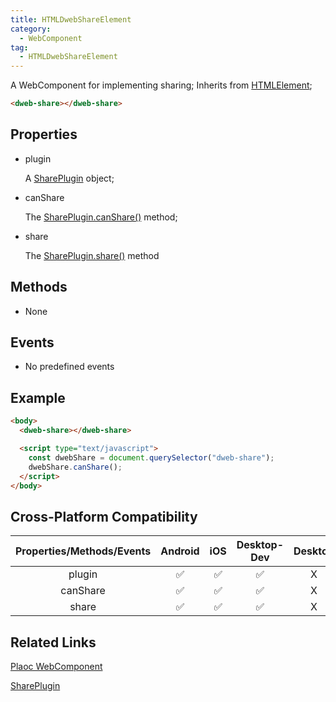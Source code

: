 ```yaml
---
title: HTMLDwebShareElement
category:
  - WebComponent
tag:
  - HTMLDwebShareElement   
---
```


A WebComponent for implementing sharing;
Inherits from [HTMLElement](https://developer.mozilla.org/en-US/docs/Web/API/HTMLElement);

```html
<dweb-share></dweb-share>
```

## Properties

  - plugin

    A [SharePlugin](../../plugin/share/index.md) object;

  - canShare

    The [SharePlugin.canShare()](../../plugin/share/can-share.md) method;

  - share

    The [SharePlugin.share()](../../plugin/share/share.md) method

## Methods

  - None

## Events  

  - No predefined events

## Example

```html
<body>
  <dweb-share></dweb-share>

  <script type="text/javascript">
    const dwebShare = document.querySelector("dweb-share");
    dwebShare.canShare();
  </script>
</body>
```

## Cross-Platform Compatibility

| Properties/Methods/Events | Android | iOS | Desktop-Dev | Desktop |
|:------------:|:-------:|:---:|:-----------:|:-------:|
| plugin       | ✅      | ✅   | ✅           | X       |
| canShare     | ✅      | ✅   | ✅           | X       |
| share        | ✅      | ✅   | ✅           | X       |  

## Related Links

 [Plaoc WebComponent](../index.md)

[SharePlugin](../../plugin/share/index.md)